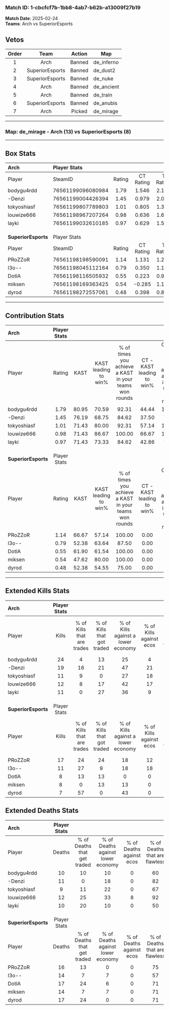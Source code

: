 ### Match ID: 1-cbcfcf7b-1bb8-4ab7-b62b-a13009f27b19  
**Match Date**: 2025-02-24  
**Teams**: Arch vs SuperiorEsports  

## Vetos  

| Order | Team | Action | Map |
| :---: | :--: | :----: | --- |
| 1 | Arch | Banned | de_inferno |
| 2 | SuperiorEsports | Banned | de_dust2 |
| 3 | SuperiorEsports | Banned | de_nuke |
| 4 | Arch | Banned | de_ancient |
| 5 | Arch | Banned | de_train |
| 6 | SuperiorEsports | Banned | de_anubis |
| 7 | Arch | Picked | de_mirage |

---  

### **Map**: de_mirage - Arch (13) vs SuperiorEsports (8)  
---  

## Box Stats  

| **Arch**            | Player Stats      |        |           |          |       |       |       |         |        |      |     |
| :- | :- | :-: | :-: | :-: | :-: | :-: | :-: | :-: | :-: | :-: | :-: |
| Player              | SteamID           | Rating | CT Rating | T Rating | KAST  |  ADR  | Kills | Assists | Deaths | K/D  | HS% |
| bodygu4rdd          | 76561199096080984 |  1.79  |   1.546   |  2.173   | 80.95 | 119.8 |  24   |    4    |   10   | 2.40 | 70  |
| -Denzi              | 76561199004426394 |  1.45  |   0.979   |  2.080   | 76.19 | 97.1  |  19   |    3    |   11   | 1.73 | 36  |
| tokyoshiasf         | 76561199807789803 |  1.01  |   0.805   |  1.350   | 71.43 | 56.4  |  11   |    5    |   9    | 1.22 | 54  |
| louwize666          | 76561198967207264 |  0.98  |   0.636   |  1.621   | 71.43 | 61.1  |  12   |    3    |   12   | 1.00 | 83  |
| layki               | 76561199032610185 |  0.97  |   0.629   |  1.552   | 71.43 | 55.6  |  11   |    3    |   10   | 1.10 | 54  |
|                     |                   |        |           |          |       |       |       |         |        |      |     |
|                     |                   |        |           |          |       |       |       |         |        |      |     |
|                     |                   |        |           |          |       |       |       |         |        |      |     |
| **SuperiorEsports** | Player Stats      |        |           |          |       |       |       |         |        |      |     |
| Player              | SteamID           | Rating | CT Rating | T Rating | KAST  |  ADR  | Kills | Assists | Deaths | K/D  | HS% |
| PRoZZoR             | 76561198198590091 |  1.14  |   1.131   |  1.205   | 66.67 | 91.5  |  17   |    2    |   16   | 1.06 | 70  |
| l3o--               | 76561198045112164 |  0.79  |   0.350   |  1.163   | 52.38 | 71.5  |  11   |    4    |   14   | 0.79 | 45  |
| DotlA               | 76561198116505932 |  0.55  |   0.223   |  0.970   | 61.90 | 43.0  |   8   |    0    |   17   | 0.47 | 62  |
| miksen              | 76561198169363425 |  0.54  |  -0.285   |  1.163   | 47.62 | 48.2  |   8   |    1    |   14   | 0.57 | 75  |
| dyrod               | 76561198272557061 |  0.48  |   0.398   |  0.876   | 52.38 | 54.6  |   7   |    1    |   17   | 0.41 | 42  |
---  

## Contribution Stats  

| **Arch**            | Player Stats |       |                      |                                                        |                           |                                                             |                          |                                                            |
| :- | :-: | :-: | :-: | :-: | :-: | :-: | :-: | :-: |
| Player              |    Rating    | KAST  | KAST leading to win% | % of times you achieve a KAST in your teams won rounds | CT - KAST leading to win% | CT - % of times you achieve a KAST in your teams won rounds | T - KAST leading to win% | T - % of times you achieve a KAST in your teams won rounds |
| bodygu4rdd          |     1.79     | 80.95 |        70.59         |                         92.31                          |           44.44           |                           100.00                            |          100.00          |                           88.89                            |
| -Denzi              |     1.45     | 76.19 |        68.75         |                         84.62                          |           37.50           |                            75.00                            |          100.00          |                           88.89                            |
| tokyoshiasf         |     1.01     | 71.43 |        80.00         |                         92.31                          |           57.14           |                           100.00                            |          100.00          |                           88.89                            |
| louwize666          |     0.98     | 71.43 |        86.67         |                         100.00                         |           66.67           |                           100.00                            |          100.00          |                           100.00                           |
| layki               |     0.97     | 71.43 |        73.33         |                         84.62                          |           42.86           |                            75.00                            |          100.00          |                           88.89                            |
|                     |              |       |                      |                                                        |                           |                                                             |                          |                                                            |
|                     |              |       |                      |                                                        |                           |                                                             |                          |                                                            |
|                     |              |       |                      |                                                        |                           |                                                             |                          |                                                            |
| **SuperiorEsports** | Player Stats |       |                      |                                                        |                           |                                                             |                          |                                                            |
| Player              |    Rating    | KAST  | KAST leading to win% | % of times you achieve a KAST in your teams won rounds | CT - KAST leading to win% | CT - % of times you achieve a KAST in your teams won rounds | T - KAST leading to win% | T - % of times you achieve a KAST in your teams won rounds |
| PRoZZoR             |     1.14     | 66.67 |        57.14         |                         100.00                         |           0.00            |                            0.00                             |          100.00          |                           100.00                           |
| l3o--               |     0.79     | 52.38 |        63.64         |                         87.50                          |           0.00            |                            0.00                             |          87.50           |                           87.50                            |
| DotlA               |     0.55     | 61.90 |        61.54         |                         100.00                         |           0.00            |                            0.00                             |          80.00           |                           100.00                           |
| miksen              |     0.54     | 47.62 |        80.00         |                         100.00                         |           0.00            |                            0.00                             |          88.89           |                           100.00                           |
| dyrod               |     0.48     | 52.38 |        54.55         |                         75.00                          |           0.00            |                            0.00                             |          85.71           |                           75.00                            |
---  

## Extended Kills Stats  

| **Arch**            | Player Stats |                            |                            |                                    |                         |                              |                                 |                                       |                    |           |
| :- | :-: | :-: | :-: | :-: | :-: | :-: | :-: | :-: | :-: | :-: |
| Player              |    Kills     | % of Kills that are trades | % of Kills that got traded | % of Kills against a lower economy | % of Kills against ecos | % of Kills that are flawless | % of Kills that are close duels | % of Kills that are assisted by flash | Pistol Round Kills | AWP Kills |
| bodygu4rdd          |      24      |             4              |             13             |                 25                 |            4            |              54              |                4                |                   8                   |         5          |     0     |
| -Denzi              |      19      |             16             |             21             |                 47                 |           21            |              74              |               11                |                   5                   |         0          |    10     |
| tokyoshiasf         |      11      |             9              |             0              |                 27                 |           18            |              91              |                0                |                   9                   |         2          |     0     |
| louwize666          |      12      |             8              |             17             |                 42                 |           17            |              58              |                0                |                   0                   |         2          |     0     |
| layki               |      11      |             0              |             27             |                 36                 |            9            |              64              |                0                |                   0                   |         1          |     0     |
|                     |              |                            |                            |                                    |                         |                              |                                 |                                       |                    |           |
|                     |              |                            |                            |                                    |                         |                              |                                 |                                       |                    |           |
|                     |              |                            |                            |                                    |                         |                              |                                 |                                       |                    |           |
| **SuperiorEsports** | Player Stats |                            |                            |                                    |                         |                              |                                 |                                       |                    |           |
| Player              |    Kills     | % of Kills that are trades | % of Kills that got traded | % of Kills against a lower economy | % of Kills against ecos | % of Kills that are flawless | % of Kills that are close duels | % of Kills that are assisted by flash | Pistol Round Kills | AWP Kills |
| PRoZZoR             |      17      |             24             |             24             |                 18                 |           12            |              76              |                6                |                   0                   |         3          |     0     |
| l3o--               |      11      |             27             |             9              |                 18                 |           18            |              55              |                0                |                   0                   |         0          |     0     |
| DotlA               |      8       |             13             |             13             |                 0                  |            0            |              63              |               13                |                  13                   |         1          |     0     |
| miksen              |      8       |             0              |             13             |                 13                 |            0            |              75              |                0                |                  13                   |         1          |     0     |
| dyrod               |      7       |             57             |             0              |                 43                 |            0            |             114              |                0                |                  14                   |         0          |     5     |
## Extended Deaths Stats  

| **Arch**            | Player Stats |                             |                                   |                          |                               |                            |                           |               |
| :- | :-: | :-: | :-: | :-: | :-: | :-: | :-: | :-: |
| Player              |    Deaths    | % of Deaths that get traded | % of Deaths against lower economy | % of Deaths against ecos | % of Deaths that are flawless | % of Deaths that are close | % of Deaths while blinded | Deaths to AWP |
| bodygu4rdd          |      10      |             10              |                10                 |            0             |              60               |             0              |            10             |       2       |
| -Denzi              |      11      |              0              |                18                 |            0             |              82               |             0              |             0             |       0       |
| tokyoshiasf         |      9       |             11              |                22                 |            0             |              67               |             0              |             0             |       1       |
| louwize666          |      12      |             25              |                33                 |            8             |              92               |             8              |             8             |       1       |
| layki               |      10      |             20              |                10                 |            0             |              50               |             10             |            10             |       1       |
|                     |              |                             |                                   |                          |                               |                            |                           |               |
|                     |              |                             |                                   |                          |                               |                            |                           |               |
|                     |              |                             |                                   |                          |                               |                            |                           |               |
| **SuperiorEsports** | Player Stats |                             |                                   |                          |                               |                            |                           |               |
| Player              |    Deaths    | % of Deaths that get traded | % of Deaths against lower economy | % of Deaths against ecos | % of Deaths that are flawless | % of Deaths that are close | % of Deaths while blinded | Deaths to AWP |
| PRoZZoR             |      16      |             13              |                 0                 |            0             |              75               |             0              |            13             |       3       |
| l3o--               |      14      |              7              |                 7                 |            0             |              57               |             7              |             0             |       0       |
| DotlA               |      17      |             24              |                 6                 |            0             |              71               |             0              |             0             |       1       |
| miksen              |      14      |              7              |                 7                 |            0             |              71               |             7              |            14             |       2       |
| dyrod               |      17      |             24              |                 0                 |            0             |              71               |             6              |             0             |       4       |
